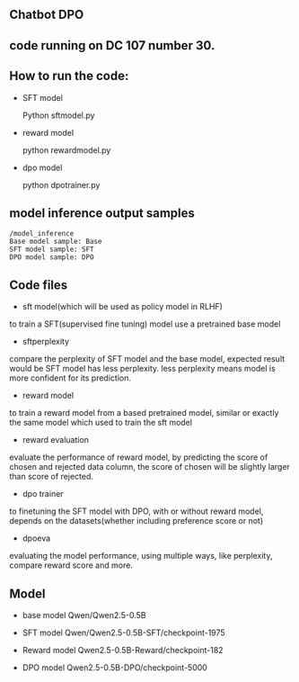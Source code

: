 
## Chatbot DPO
## code running on DC 107 number 30.

## How to run the code:

* SFT model

    Python sftmodel.py

* reward model

    python rewardmodel.py

* dpo model

    python dpotrainer.py


## model inference output samples

    /model_inference
    Base model sample: Base 
    SFT model sample: SFT
    DPO model sample: DPO

## Code files

* sft model(which will be used as policy model in RLHF)

to train a SFT(supervised fine tuning) model use a pretrained base model

* sftperplexity

compare the perplexity of SFT model and the base model, expected result would be SFT model has less perplexity.
less perplexity means model is more confident for its prediction.

* reward model

to train a reward model from a based pretrained model, similar or exactly the same model which used to train the sft model

* reward evaluation

evaluate the performance of reward model, by predicting the score of chosen and rejected data column, 
the score of chosen will be slightly larger than score of rejected. 

* dpo trainer

to finetuning the SFT model with DPO, with or without reward model, depends on the datasets(whether including preference score or not)

* dpoeva

evaluating the model performance, using multiple ways, like perplexity, compare reward score and more.



## Model 
* base model
Qwen/Qwen2.5-0.5B

* SFT model
Qwen/Qwen2.5-0.5B-SFT/checkpoint-1975

* Reward model
Qwen2.5-0.5B-Reward/checkpoint-182

* DPO model
Qwen2.5-0.5B-DPO/checkpoint-5000




